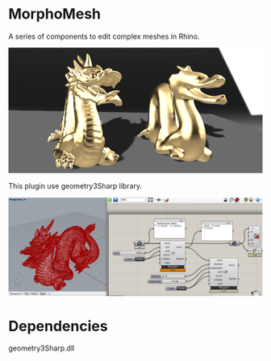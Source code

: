 # MorphoMesh
A series of components to edit complex meshes in Rhino.

![MorphoMesh](https://github.com/AntonelloDN/MorphoMesh/blob/master/examples/morphomesh.png)

This plugin use geometry3Sharp library.

![MorphoMesh Example](https://github.com/AntonelloDN/MorphoMesh/blob/master/examples/example1.gif)

# Dependencies
geometry3Sharp.dll
